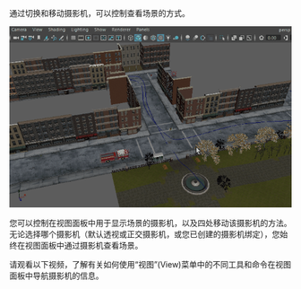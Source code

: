通过切换和移动摄影机，可以控制查看场景的方式。

![img](./assets/GUID-D33C7A2C-FF4C-4588-9073-CEA0E1BCF6B5.gif)

您可以控制在视图面板中用于显示场景的摄影机，以及四处移动该摄影机的方法。无论选择哪个摄影机（默认透视或正交摄影机，或您已创建的摄影机绑定），您始终在视图面板中通过摄影机查看场景。

请观看以下视频，了解有关如何使用“视图”(View)菜单中的不同工具和命令在视图面板中导航摄影机的信息。